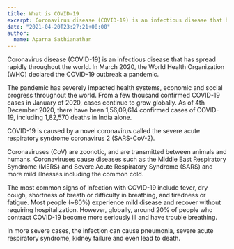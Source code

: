 ```yaml
---
title: What is COVID-19
excerpt: Coronavirus disease (COVID-19) is an infectious disease that has spread rapidly throughout the world. The most common signs of infection with COVID-19 include fever, dry cough, shortness of breath or difficulty in breathing, and tiredness or fatigue.
date: "2021-04-20T23:27:21+00:00"
author:
  name: Aparna Sathianathan
---
```

Coronavirus disease (COVID-19) is an infectious disease that has spread rapidly throughout the world. In March 2020, the World Health Organization (WHO) declared the COVID-19 outbreak a pandemic. 

The pandemic has severely impacted health systems, economic and social progress throughout the world. From a few thousand confirmed COVID-19 cases in January of 2020, cases continue to grow globally. As of 4th December 2020, there have been 1,56,09,614 confirmed cases of COVID-19, including 1,82,570 deaths in India alone.

COVID-19 is caused by a novel coronavirus called the severe acute respiratory syndrome coronavirus 2 (SARS-CoV-2). 

Coronaviruses (CoV) are zoonotic, and are transmitted between animals and humans. Coronaviruses cause diseases such as the Middle East Respiratory Syndrome (MERS) and Severe Acute Respiratory Syndrome (SARS) and more mild illnesses including the common cold. 

The most common signs of infection with COVID-19 include fever, dry cough, shortness of breath or difficulty in breathing, and tiredness or fatigue. Most people (~80%) experience mild disease and recover without requiring hospitalization. However, globally, around 20% of people who contract COVID-19 become more seriously ill and have trouble breathing. 

In more severe cases, the infection can cause pneumonia, severe acute respiratory syndrome, kidney failure and even lead to death.
